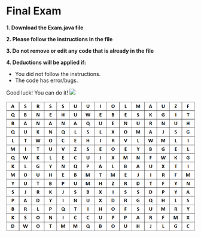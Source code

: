 # Final Exam

**1. Download the Exam.java file**  

**2. Please follow the instructions in the file** 

**3. Do not remove or edit any code that is already in the file** 

**4. Deductions will be applied if:** 

- You did not follow the instructions.
- The code has error/bugs.

Good luck! You can do it! <img src="https://media.giphy.com/media/VgCDAzcKvsR6OM0uWg/giphy.gif" width="50" />

<img align="center" width=600px alt="Unicorn" src="https://github.com/robitussin/CCPRGG1L_EXAM/blob/42387032bad6386fdb0400933ffe6993e46bd86b/final_exam/word_puzzle.png" />
